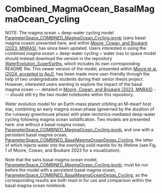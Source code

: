# Combined_MagmaOcean_BasalMagmaOcean_Cycling


NOTE: The magma ocean + deep-water cycling model [ParameterSpace_COMBINED_MagmaOcean_Cycling.ipynb](https://github.com/KeavinMoore/Combined_MagmaOcean_BasalMagmaOcean_Cycling/main/ParameterSpace_COMBINED_MagmaOcean_Cycling.ipynb) (sans basal magma ocean) presented here, and within [Moore, Cowan, and Boukaré (2023, MNRAS)](https://academic.oup.com/mnras/article/526/4/6235/7313620), has since been updated. Users interested in using the combined magma ocean + deep-water cycling + water loss to space model should instead download the version in the repository [WaterEvolution_SuperEarths](https://github.com/KeavinMoore/WaterEvolution_SuperEarths), which includes its own corresponding README file. This newer version of the model, presented within [Moore et al. (2024, accepted to ApJ)](https://arxiv.org/abs/2406.19923), has been made more user-friendly through the help of two undergraduate students during their senior thesis project. However, interested users wanting to explore the impact of the basal magma ocean --- detailed in [Moore, Cowan, and Boukaré (2023, MNRAS)](https://academic.oup.com/mnras/article/526/4/6235/7313620) --- should still try the two model notebooks within this repository.

Water evolution model for an Earth-mass planet orbiting an M-dwarf host star, combining an early magma ocean phase (governed by the duration of the runaway greenhouse phase) with plate-tectonics-mediated deep-water cycling following magma ocean solidification. Two models are presented here: one without a basal magma ocean, [ParameterSpace_COMBINED_MagmaOcean_Cycling.ipynb](https://github.com/KeavinMoore/Combined_MagmaOcean_BasalMagmaOcean_Cycling/main/ParameterSpace_COMBINED_MagmaOcean_Cycling.ipynb), and one with a persistent basal magma ocean, [ParameterSpace_COMBINED_BasalMagmaOceanDegas_Cycling](https://github.com/KeavinMoore/Combined_MagmaOcean_BasalMagmaOcean_Cycling/main/ParameterSpace_COMBINED_BasalMagmaOceanDegas_Cycling.ipynb), the latter of which injects water into the overlying solid mantle for its lifetime (see Fig. 1 of Moore, Cowan, and Boukare 2023 for a visualization).

Note that the sans basal magma ocean model, [ParameterSpace_COMBINED_MagmaOcean_Cycling.ipynb](https://github.com/KeavinMoore/Combined_MagmaOcean_BasalMagmaOcean_Cycling/main/ParameterSpace_COMBINED_MagmaOcean_Cycling.ipynb), must be run before the model with a persistent basal magma ocean, [ParameterSpace_COMBINED_BasalMagmaOceanDegas_Cycling](https://github.com/KeavinMoore/Combined_MagmaOcean_BasalMagmaOcean_Cycling/main/ParameterSpace_COMBINED_BasalMagmaOceanDegas_Cycling.ipynb), as the corresponding results are both read-in for use and comparison within the basal magma ocean notebook. 
